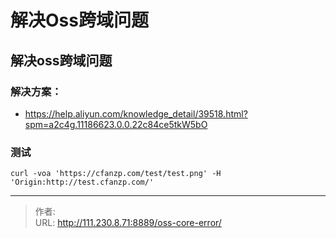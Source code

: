 # 解决Oss跨域问题


<!--more-->
## 解决oss跨域问题
### 解决方案：
- https://help.aliyun.com/knowledge_detail/39518.html?spm=a2c4g.11186623.0.0.22c84ce5tkW5bO
### 测试
```
curl -voa 'https://cfanzp.com/test/test.png' -H 'Origin:http://test.cfanzp.com/'
```


---

> 作者:   
> URL: http://111.230.8.71:8889/oss-core-error/  

